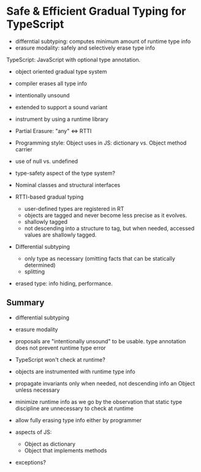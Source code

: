 # Safe & Efficient Gradual Typing for TypeScript

- differntial subtyping: computes minimum amount of runtime type info
- erasure modality: safely and selectively erase type info

TypeScript: JavaScript with optional type annotation.

- object oriented  gradual type system
- compiler erases all type info
- intentionally unsound

- extended to support a sound variant
- instrument by using a runtime library

- Partial Erasure: "any" <=> RTTI

- Programming style: Object uses in JS: dictionary vs. Object method carrier
- use of null vs. undefined
- type-safety aspect of the type system?

- Nominal classes and structural interfaces

- RTTI-based gradual typing

    - user-defined types are registered in RT
    - objects are tagged and never become less precise as it evolves.
    - shallowly tagged
    - not descending into a structure to tag, but when needed, accessed values are shallowly tagged.

- Differential subtyping

    - only type as necessary (omitting facts that can be statically determined)
    - splitting

- erased type: info hiding, performance.

## Summary

- differential subtyping
- erasure modality

- proposals are "intentionally unsound" to be usable. type annotation does not prevent runtime type error
- TypeScript won't check at runtime?
- objects are instrumented with runtime type info
- propagate invariants only when needed, not descending info an Object unless necessary
- minimize runtime info as we go by the observation that static type discipline are unnecessary to check at runtime
- allow fully erasing type info either by programmer

- aspects of JS:

    - Object as dictionary
    - Object that implements methods

- exceptions?
